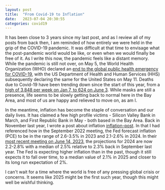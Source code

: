 ```yaml
---
layout: post
title:  "From Covid-19 to Inflation"
date:   2023-07-04 20:30:55 
categories: covid19
---
```


It has been close to 3 years since my last post, and as I review all of my posts from back then, I am reminded of how entirely we were held in the grip of the COVID-19 pandemic. It was difficult at that time to envisage what the post-pandemic world would be like, or even when we would finally be free of it. As I write this now, the pandemic feels like a distant memory. While the pandemic is still not over, on May 5, the World Health Organization (WHO) declared an [end to the global public health emergency for COVID-19][may-5-covid-end], with the US Department of Health and Human Services (HHS) subsequently declaring the same for the United States on May 11. Deaths due to Covid-19 have been trending down since the start of this year, from a [high of 3,848 per week on Jan 7, to 624 on June 3][cdc-tracker]. While masks are still a presence, life seems to be slowly getting back to normal here in the Bay Area, and most of us are happy and relieved to move on, as am I. 

In the meantime, inflation has become the staple of conversation and our daily lives. It has claimed a few high profile victims - Silicon Valley Bank in March, and First Republic Bank in May - both based in the Bay Area. Back in November last year, I wrote a post about inflation [inflation-post]. In that I had referenced how in the September 2022 meeting, the Fed forecast inflation (PCE) to be in the range of 2.6-3.5% in 2023 and 2.1-2.6% in 2024. In their [most recent meeting on June 14, 2023][fomc-june2023], the projections for 2024 are now 2.2-2.8% with a median of 2.5% relative to 2.3% back in September last year. The Fed is expecting higher inflation than in the past, though it still expects it to fall over time, to a median value of 2.1% in 2025 and closer to its long run expectation of 2%. 

I can't wait for a time where the world is free of any pressing global crisis or concerns. It seems like 2025 might be the first such year, though this might well be wishful thinking. 

[may-5-covid-end]: https://www.pfizer.com/news/announcements/global-and-us-agencies-declare-end-covid-19-emergency
[cdc-tracker]: https://covid.cdc.gov/covid-data-tracker/#trends_weeklydeaths_select_00
[inflation-post]: https://quantified.substack.com/p/on-inflation
[fomc-june2023]: https://www.federalreserve.gov/monetarypolicy/fomcprojtabl20230614.htm
